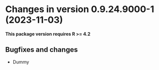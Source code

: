 




<!-- NEWS.md was auto-generated by NEWS.Rmd. Please DO NOT edit by hand!-->

# Changes in version 0.9.24.9000-1 (2023-11-03)

**This package version requires R \>= 4.2**

## Bugfixes and changes

- Dummy
